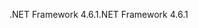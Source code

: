 <span data-ttu-id="f80ce-101">.NET Framework 4.6.1</span><span class="sxs-lookup"><span data-stu-id="f80ce-101">.NET Framework 4.6.1</span></span>